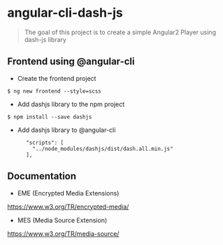 # angular-cli-dash-js

> The goal of this project is to create a simple Angular2 Player using dash-js library

## Frontend using @angular-cli

* Create the frontend project
```
$ ng new frontend --style=scss
```

* Add dashjs library to the npm project
```
$ npm install --save dashjs
```

* Add dashjs library to @angular-cli
```
      "scripts": [
        "../node_modules/dashjs/dist/dash.all.min.js"
      ],
```

## Documentation

* EME (Encrypted Media Extensions)

https://www.w3.org/TR/encrypted-media/

* MES (Media Source Extension)

https://www.w3.org/TR/media-source/
